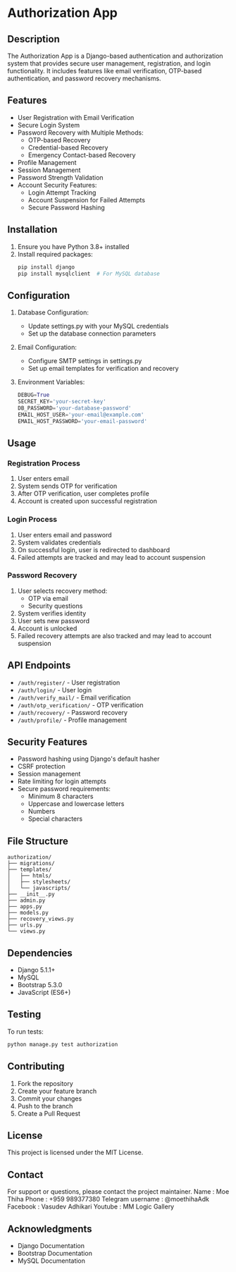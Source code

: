  # Authorization App

## Description
The Authorization App is a Django-based authentication and authorization system that provides secure user management, registration, and login functionality. It includes features like email verification, OTP-based authentication, and password recovery mechanisms.

## Features
- User Registration with Email Verification
- Secure Login System
- Password Recovery with Multiple Methods:
  - OTP-based Recovery
  - Credential-based Recovery
  - Emergency Contact-based Recovery
- Profile Management
- Session Management
- Password Strength Validation
- Account Security Features:
  - Login Attempt Tracking
  - Account Suspension for Failed Attempts
  - Secure Password Hashing

## Installation
1. Ensure you have Python 3.8+ installed
2. Install required packages:
   ```bash
   pip install django
   pip install mysqlclient  # For MySQL database
   ```

## Configuration
1. Database Configuration:
   - Update settings.py with your MySQL credentials
   - Set up the database connection parameters

2. Email Configuration:
   - Configure SMTP settings in settings.py
   - Set up email templates for verification and recovery

3. Environment Variables:
   ```python
   DEBUG=True
   SECRET_KEY='your-secret-key'
   DB_PASSWORD='your-database-password'
   EMAIL_HOST_USER='your-email@example.com'
   EMAIL_HOST_PASSWORD='your-email-password'
   ```

## Usage
### Registration Process
1. User enters email
2. System sends OTP for verification
3. After OTP verification, user completes profile
4. Account is created upon successful registration

### Login Process
1. User enters email and password
2. System validates credentials
3. On successful login, user is redirected to dashboard
4. Failed attempts are tracked and may lead to account suspension

### Password Recovery
1. User selects recovery method:
   - OTP via email
   - Security questions
2. System verifies identity
3. User sets new password
4. Account is unlocked
5. Failed recovery attempts are also tracked and may lead to account suspension

## API Endpoints
- `/auth/register/` - User registration
- `/auth/login/` - User login
- `/auth/verify_mail/` - Email verification
- `/auth/otp_verification/` - OTP verification
- `/auth/recovery/` - Password recovery
- `/auth/profile/` - Profile management

## Security Features
- Password hashing using Django's default hasher
- CSRF protection
- Session management
- Rate limiting for login attempts
- Secure password requirements:
  - Minimum 8 characters
  - Uppercase and lowercase letters
  - Numbers
  - Special characters

## File Structure
```
authorization/
├── migrations/
├── templates/
│   ├── htmls/
│   ├── stylesheets/
│   └── javascripts/
├── __init__.py
├── admin.py
├── apps.py
├── models.py
├── recovery_views.py
├── urls.py
└── views.py
```

## Dependencies
- Django 5.1.1+
- MySQL
- Bootstrap 5.3.0
- JavaScript (ES6+)

## Testing
To run tests:
```bash
python manage.py test authorization
```

## Contributing
1. Fork the repository
2. Create your feature branch
3. Commit your changes
4. Push to the branch
5. Create a Pull Request

## License
This project is licensed under the MIT License.

## Contact
For support or questions, please contact the project maintainer.
Name              : Moe Thiha
Phone             : +959 989377380
Telegram username : @moethihaAdk
Facebook          : Vasudev Adhikari
Youtube           : MM Logic Gallery

## Acknowledgments
- Django Documentation
- Bootstrap Documentation
- MySQL Documentation